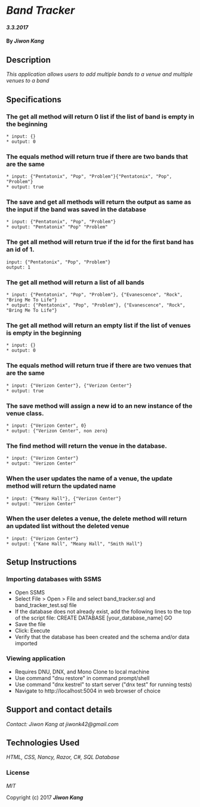 # _Band Tracker_

#### _3.3.2017_

#### By _**Jiwon Kang**_

## Description

_This application allows users to add multiple bands to a venue and multiple venues to a band_

## Specifications

### The get all method will return 0 list if the list of band is empty in the beginning
    * input: {}
    * output: 0

### The equals method will return true if there are two bands that are the same
    * input: {"Pentatonix", "Pop", "Problem"}{"Pentatonix", "Pop", "Problem"}
    * output: true

### The save and get all methods will return the output as same as the input if the band was saved in the database
    * input: {"Pentatonix", "Pop", "Problem"}
    * output: "Pentatonix" "Pop" "Problem"

### The get all method will return true if the id for the first band has an id of 1.
    input: {"Pentatonix", "Pop", "Problem"}
    output: 1

### The get all method will return a list of all bands
    * input: {"Pentatonix", "Pop", "Problem"}, {"Evanescence", "Rock", "Bring Me To Life"}
    * output: {"Pentatonix", "Pop", "Problem"}, {"Evanescence", "Rock", "Bring Me To Life"}

### The get all method will return an empty list if the list of venues is empty in the beginning
    * input: {}
    * output: 0

### The equals method will return true if there are two venues that are the same
    * input: {"Verizon Center"}, {"Verizon Center"}
    * output: true

### The save method will assign a new id to an new instance of the venue class.
    * input: {"Verizon Center", 0}
    * output: {"Verizon Center", non zero}

### The find method will return the venue in the database.
    * input: {"Verizon Center"}
    * output: "Verizon Center"

### When the user updates the name of a venue, the update method will return the updated name
    * input: {"Meany Hall"}, {"Verizon Center"}
    * output: "Verizon Center"

### When the user deletes a venue, the delete method will return an updated list without the deleted venue
    * input: {"Verizon Center"}
    * output: {"Kane Hall", "Meany Hall", "Smith Hall"}




## Setup Instructions

### Importing databases with SSMS
* Open SSMS
* Select File > Open > File and select band_tracker.sql and band_tracker_test.sql file
* If the database does not already exist, add the following lines to the top of the script file: CREATE DATABASE [your_database_name]
GO
* Save the file
* Click: Execute
* Verify that the database has been created and the schema and/or data imported

### Viewing application
* Requires DNU, DNX, and Mono
Clone to local machine
* Use command "dnu restore" in command prompt/shell
* Use command "dnx kestrel" to start server ("dnx test" for running tests)
* Navigate to http://localhost:5004 in web browser of choice


## Support and contact details

_Contact: Jiwon Kang at jiwonk42@gmail.com_

## Technologies Used

_HTML, CSS, Nancy, Razor, C#, SQL Database_

### License

*MIT*

Copyright (c) 2017 **_Jiwon Kang_**
